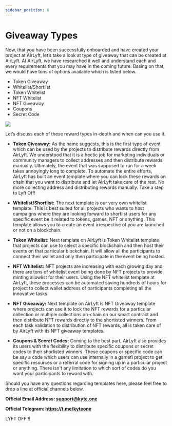 ```yaml
---
sidebar_position: 6
---
```


# Giveaway Types

Now, that you have been successfully onboarded and have created your project at AirLyft, let’s take a look at type of giveaway that can be created at AirLyft. At AirLyft, we have researched it well and understand each and every requirements that you may have in the coming future. Basing on that, we would have tons of options available which is listed below. 


- Token Giveaway
- Whitelist/Shortlist
- Token Whitelist
- NFT Whitelist
- NFT Giveaway
- Coupons
- Secret Code


![](https://paper-attachments.dropboxusercontent.com/s_AC17CE9A16D80CE2A27434BDB257AD14F98DEBCDA1B2446AA4ADE263A794110E_1667402745655_Event+Types.png)


Let’s discuss each of these reward types in-depth and when can you use it. 


* **Token Giveaway:** As the name suggests, this is the first type of event which can be used by the projects to distribute rewards directly from AirLyft. We understood that it is a hectic job for marketing individuals or community managers to collect addresses and then distribute rewards manually. Ultimately, the event that was supposed to run for a week takes annoyingly long to complete. To automate the entire efforts, AirLyft has built an event template where you can lock these rewards on chain that you want to distribute and let AirLyft take care of the rest. No more collecting address and distributing rewards manually. Take a step to Lyft Off! 
    
* **Whitelist/Shortlist:** The next template is our very own whitelist template. This is best suited for  all projects who wants to host campaigns where they are looking forward to shortlist users for any specific event be it related to tokens, games, NFT or anything. This template allows you to create an event irrespective of you are launched or not on a blockchain. 

* **Token Whitelist:** Next template on AirLyft is Token Whitelist template that projects can use to select a specific blockchain and then host their events on that particular blockchain. It will allow all the participants to connect their wallet and only then participate in the event being hosted. 

* **NFT Whitelist:** NFT projects are increasing with each growing day and there are tons of whitelist event being done by NFT projects to provide minting allowlist for their users. Using the NFT whitelist template at AirLyft, these processes can be automated saving hundreds of hours for project to collect wallet address of participants completing all the innovative tasks. 

* **NFT Giveaway:** Next template on AirLyft is NFT Giveaway template where projects can use it to lock the NFT rewards for a particular collection or multiple collections on-chain on our smart contract and then distribute NFT rewards directly to the shortisted winners. From each task validation to distribution of NFT rewards, all is taken care of by AirLyft with its NFT giveaway templates.

* **Coupons & Secret Codes:** Coming to the best part, AirLyft also provides its users with the flexibility to distribute specific coupons or secret codes to their shorlisted winners. These coupons or specific code can be say a code which users can use internally in a gamefi project to get specific resources or a referral code for signing up in a particular project or anything. There isn't any limitation to which sort of codes do you want your participants to reward with. 

Should you have any questions regarding templates here, please feel free to drop a line at official channels below. 

**Official Email Address: support@kyte.one** 

**Official Telegram: https://t.me/kyteone**

LYFT OFF!!!  


